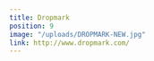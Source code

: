 ```yaml
---
title: Dropmark
position: 9
image: "/uploads/DROPMARK-NEW.jpg"
link: http://www.dropmark.com/
---
```



